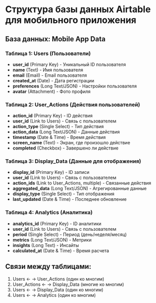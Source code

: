 # Структура базы данных Airtable для мобильного приложения

## База данных: Mobile App Data

### Таблица 1: Users (Пользователи)
- **user_id** (Primary Key) - Уникальный ID пользователя
- **name** (Text) - Имя пользователя
- **email** (Email) - Email пользователя
- **created_at** (Date) - Дата регистрации
- **preferences** (Long Text/JSON) - Настройки пользователя
- **avatar** (Attachment) - Фото профиля

### Таблица 2: User_Actions (Действия пользователей)
- **action_id** (Primary Key) - ID действия
- **user_id** (Link to Users) - Связь с пользователем
- **action_type** (Single Select) - Тип действия
- **action_data** (Long Text/JSON) - Данные действия
- **timestamp** (Date & Time) - Время действия
- **screen_name** (Text) - Экран, где произошло действие
- **completed** (Checkbox) - Завершено ли действие

### Таблица 3: Display_Data (Данные для отображения)
- **display_id** (Primary Key) - ID записи
- **user_id** (Link to Users) - Связь с пользователем
- **action_ids** (Link to User_Actions, multiple) - Связанные действия
- **aggregated_data** (Long Text/JSON) - Агрегированные данные
- **display_type** (Single Select) - Тип отображения
- **last_updated** (Date & Time) - Последнее обновление

### Таблица 4: Analytics (Аналитика)
- **analytics_id** (Primary Key) - ID аналитики
- **user_id** (Link to Users) - Связь с пользователем
- **period** (Single Select) - Период (день/неделя/месяц)
- **metrics** (Long Text/JSON) - Метрики
- **insights** (Long Text) - Инсайты
- **calculated_at** (Date & Time) - Время расчета

## Связи между таблицами:
1. Users ← → User_Actions (один ко многим)
2. User_Actions ← → Display_Data (многие ко многим)
3. Users ← → Display_Data (один ко многим)
4. Users ← → Analytics (один ко многим)